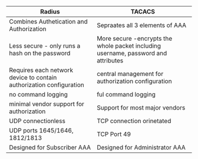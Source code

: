 | Radius   | TACACS |
| ------------- | ------------- |
| Combines Authetication and Authorization  | Sepraates all 3 elements of AAA  |
| Less secure - only runs a hash on the password  | More secure -encrypts the whole packet including username, password and attributes  |
| Requires each network device to contain authorization configuration  | central management for authorization configuration  |
| no command logging  | ful command logging |
| minimal vendor support for authorization  | Support for most major vendors |
| UDP connectionless  | TCP connection orinetated  |
| UDP ports 1645/1646, 1812/1813  | TCP Port 49  |
| Designed for Subscriber AAA  | Designed for Administrator AAA   |
